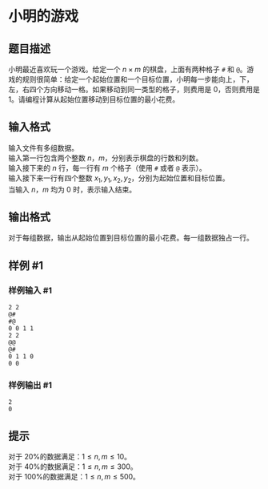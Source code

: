 # 小明的游戏

## 题目描述

小明最近喜欢玩一个游戏。给定一个 $n \times m$ 的棋盘，上面有两种格子 `#` 和 `@`。游戏的规则很简单：给定一个起始位置和一个目标位置，小明每一步能向上，下，左，右四个方向移动一格。如果移动到同一类型的格子，则费用是 $0$，否则费用是 $1$。请编程计算从起始位置移动到目标位置的最小花费。

## 输入格式

输入文件有多组数据。   
输入第一行包含两个整数 $n$，$m$，分别表示棋盘的行数和列数。   
输入接下来的 $n$ 行，每一行有 $m$ 个格子（使用 `#` 或者 `@` 表示）。   
输入接下来一行有四个整数 $x_1, y_1, x_2, y_2$，分别为起始位置和目标位置。   
当输入 $n$，$m$ 均为 $0$ 时，表示输入结束。

## 输出格式

对于每组数据，输出从起始位置到目标位置的最小花费。每一组数据独占一行。

## 样例 #1

### 样例输入 #1

```
2 2
@#
#@
0 0 1 1
2 2
@@
@#
0 1 1 0
0 0
```

### 样例输出 #1

```
2
0
```

## 提示

对于 20%的数据满足：$1 \le n, m \le 10$。   
对于 40%的数据满足：$1 \le n, m \le 300$。   
对于 100%的数据满足：$1 \le n, m \le 500$。